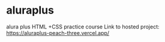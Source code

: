 # aluraplus
alura plus HTML +CSS practice course
Link to hosted project: https://aluraplus-peach-three.vercel.app/

